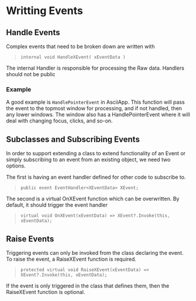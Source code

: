 ﻿# Writting Events

## Handle Events

Complex events that need to be broken down are written with 
>	`internal void HandleXEvent( xEventData )`

The internal Handler is responsible for processing the Raw data.  Handlers should not be public

### Example
A good example is `HandlePointerEvent` in AsciiApp.
This function will pass the event to the topmost window for processing, and if not handled, then any lower windows.
The window also has a HandlePointerEvent where it will deal with changing focus, clicks, and so-on.


## Subclasses and Subscribing Events

In order to support extending a class to extend functionality of an Event or
simply subscribing to an event from an existing object, we need two options.

The first is having an event handler defined for other code to subscribe to.
>	`public event EventHandler<XEventData> XEvent;`

The second is a virtual OnXEvent function which can be overwritten.  By default, it should trigger the event handler
>	`virtual void OnXEvent(xEventData) => XEvent?.Invoke(this, xEventData);`


## Raise Events

Triggering events can only be invoked from the class declaring the event.  To raise the event, a RaiseXEvent function is required.

>	`protected virtual void RaiseXEvent(xEventData) => XEvent?.Invoke(this, xEventData);`

If the event is only triggered in the class that defines them, then the RaiseXEvent function is optional.

